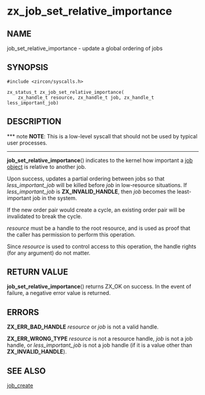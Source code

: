 # zx_job_set_relative_importance

## NAME

job_set_relative_importance - update a global ordering of jobs

## SYNOPSIS

```
#include <zircon/syscalls.h>

zx_status_t zx_job_set_relative_importance(
    zx_handle_t resource, zx_handle_t job, zx_handle_t less_important_job)

```

## DESCRIPTION

*** note
**NOTE**: This is a low-level syscall that should not be used by typical user
processes.
***

**job_set_relative_importance**() indicates to the kernel how important a [job
object](../objects/job.md) is relative to another job.

Upon success, updates a partial ordering between jobs so that
*less_important_job* will be killed before *job* in low-resource situations. If
*less_important_job* is **ZX_INVALID_HANDLE**, then *job* becomes the
least-important job in the system.

If the new order pair would create a cycle, an existing order pair will be
invalidated to break the cycle.

*resource* must be a handle to the root resource, and is used as proof that the
caller has permission to perform this operation.

Since *resource* is used to control access to this operation, the handle rights
(for any argument) do not matter.

## RETURN VALUE

**job_set_relative_importance**() returns ZX_OK on success. In the event of
failure, a negative error value is returned.

## ERRORS

**ZX_ERR_BAD_HANDLE** *resource* or *job* is not a valid handle.

**ZX_ERR_WRONG_TYPE** *resource* is not a resource handle, *job* is not a job
handle, or *less_important_job* is not a job handle (if it is a value other than
**ZX_INVALID_HANDLE**).

## SEE ALSO

[job_create](job_create.md)

